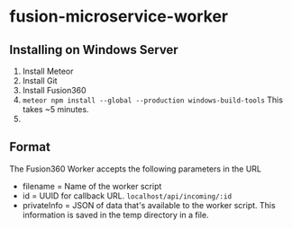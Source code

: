 # fusion-microservice-worker

## Installing on Windows Server

1. Install Meteor
2. Install Git
3. Install Fusion360
3. `meteor npm install --global --production windows-build-tools` This takes ~5 minutes.
4. 


## Format

The Fusion360 Worker accepts the following parameters in the URL

* filename = Name of the worker script
* id = UUID for callback URL. `localhost/api/incoming/:id`
* privateInfo = JSON of data that's available to the worker script. This information is saved in the temp directory in a file.

